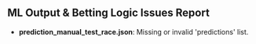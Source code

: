 ## ML Output & Betting Logic Issues Report

- **prediction_manual_test_race.json**: Missing or invalid 'predictions' list.